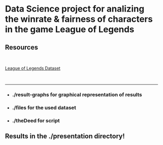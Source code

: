 
# Data Science project for analizing the winrate & fairness of characters in the game League of Legends <br>


## Resources 

<br>

[League of Legends Dataset](https://www.kaggle.com/code/fernandorubiogarcia/champion-position-win/data)


<br>

--- 

- ### ./result-graphs for graphical representation of results
- ### ./files for the used dataset
- ### ./theDeed for script


## Results in the ./presentation directory!